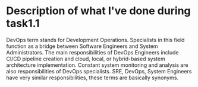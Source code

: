 # Description of what I've done during task1.1

DevOps term stands for Development Operations. Specialists in this field function as a bridge between Software Engineers and System Administrators. The main responsibilities of DevOps Engineers include CI/CD pipeline creation and cloud, local, or hybrid-based system architecture implementation. Constant system monitoring and analysis are also responsibilities of DevOps specialists. SRE, DevOps, System Engineers have very similar responsibilities, these terms are basically synonyms.
 

